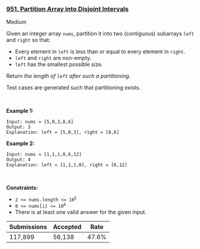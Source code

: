 ### [951. Partition Array into Disjoint Intervals](https://leetcode.com/problems/partition-array-into-disjoint-intervals/)

Medium

Given an integer array `` nums ``, partition it into two (contiguous) subarrays `` left `` and `` right `` so that:

*   Every element in `` left `` is less than or equal to every element in `` right ``.
*   `` left `` and `` right `` are non-empty.
*   `` left `` has the smallest possible size.

Return _the length of _`` left ``_ after such a partitioning_.

Test cases are generated such that partitioning exists.

 

__Example 1:__

```
Input: nums = [5,0,3,8,6]
Output: 3
Explanation: left = [5,0,3], right = [8,6]
```

__Example 2:__

```
Input: nums = [1,1,1,0,6,12]
Output: 4
Explanation: left = [1,1,1,0], right = [6,12]
```

 

__Constraints:__

*   <code>2 <= nums.length <= 10<sup>5</sup></code>
*   <code>0 <= nums[i] <= 10<sup>6</sup></code>
*   There is at least one valid answer for the given input.

| Submissions    | Accepted     | Rate   |
| -------------- | ------------ | ------ |
| 117,899 | 56,138 | 47.6% |